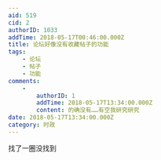 ```yaml
---
aid: 519
cid: 2
authorID: 1033
addTime: 2018-05-17T00:46:00.000Z
title: 论坛好像没有收藏帖子的功能
tags:
    - 论坛
    - 帖子
    - 功能
comments:
    -
        authorID: 1
        addTime: 2018-05-17T13:34:00.000Z
        content: 的确没有……有空我研究研究
date: 2018-05-17T13:34:00.000Z
category: 时政
---
```


找了一圈没找到
